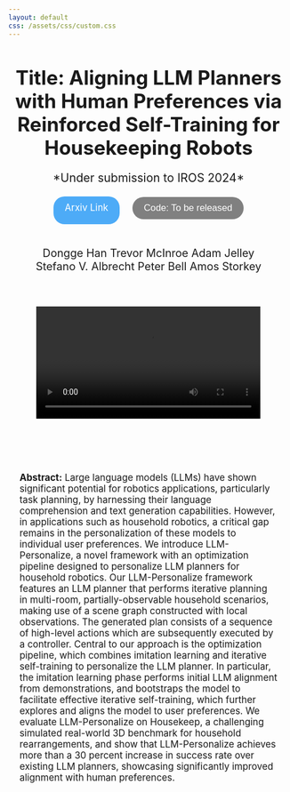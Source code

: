 ```yaml
---
layout: default
css: /assets/css/custom.css
---
```


<div style="text-align: center; margin-top: 40px;">
    <h1 style="font-size: 2.5em; margin-bottom: 20px; padding-bottom: 0;">Title: Aligning LLM Planners with Human Preferences via Reinforced Self-Training for Housekeeping Robots</h1>
    <p style="font-size: 1.5em;">*Under submission to IROS 2024*</p>
</div>

<div style="text-align: center; margin-top: 20px;">
    <a href="https://arxiv.org/abs/YOUR_ARXIV_ID" style="background-color: #4dabf7; color: white; padding: 10px 20px; text-align: center; text-decoration: none; display: inline-block; font-size: 1.2em; margin-right: 20px; height: 30px; border-radius: 20px;">Arxiv Link</a>
    <button style="background-color: grey; color: white; padding: 10px 20px; text-align: center; border: none; font-size: 1.2em; height: 40px; border-radius: 20px;">Code: To be released</button>
</div>

<div style="text-align: center; font-size: 1.4em; margin-top: 40px;">
    Dongge&nbsp;Han Trevor&nbsp;McInroe Adam&nbsp;Jelley Stefano&nbsp;V.&nbsp;Albrecht Peter&nbsp;Bell Amos&nbsp;Storkey
</div>


<div style="text-align: center; margin-top: 60px;">
    <video controls style="width: 80%; max-width: 800px;">
        <source src="data/video/iros_demo_slow.mp4" type="video/mp4">
        Your browser does not support the video tag.
    </video>
</div>

<div style="margin: 60px auto; max-width: 800px; padding: 20px; border: 0px solid #ccc; text-align: left;">
    <p style="font-size: 1.2em;"><strong>Abstract:</strong> Large language models (LLMs) have shown significant potential for robotics applications, particularly task planning, by harnessing their language comprehension and text generation capabilities. However, in applications such as household robotics, a critical gap remains in the personalization of these models to individual user preferences. We introduce LLM-Personalize, a novel framework with an optimization pipeline designed to personalize LLM planners for household robotics. Our LLM-Personalize framework features an LLM planner that performs iterative planning in multi-room, partially-observable household scenarios, making use of a scene graph constructed with local observations. The generated plan consists of a sequence of high-level actions which are subsequently executed by a controller.
    Central to our approach is the optimization pipeline, which combines imitation learning and iterative self-training to personalize the LLM planner. In particular, the imitation learning phase performs initial LLM alignment from demonstrations, and bootstraps the model to facilitate effective iterative self-training, which further explores and aligns the model to user preferences. We evaluate LLM-Personalize on Housekeep, a challenging simulated real-world 3D benchmark for household rearrangements, and show that LLM-Personalize achieves more than a 30 percent increase in success rate over existing LLM planners, showcasing significantly improved alignment with human preferences.</p>
</div>
